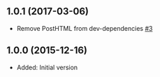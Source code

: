 ## 1.0.1 (2017-03-06)

- Remove PostHTML from dev-dependencies [#3](https://github.com/ismamz/posthtml-alt-always/pull/3)


## 1.0.0 (2015-12-16)

- Added: Initial version

